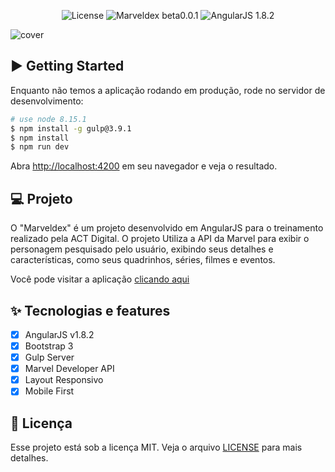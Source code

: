 <p align="center">
  <img alt="License" src="https://img.shields.io/static/v1?label=license&message=MIT&color=bd170b&labelColor=400703">

  <img alt="Marveldex beta0.0.1" src="https://img.shields.io/static/v1?label=Marveldex&message=1.0.13&color=bd170b&labelColor=400703">

  <img alt="AngularJS 1.8.2" src="https://img.shields.io/static/v1?label=AngularJS&message=v1.8.2&color=bd170b&labelColor=400703" />
</p>

![cover](.github/preview.gif)

## ▶ Getting Started

Enquanto não temos a aplicação rodando em produção, rode no servidor de desenvolvimento:

```bash
# use node 8.15.1
$ npm install -g gulp@3.9.1
$ npm install
$ npm run dev
```

Abra [http://localhost:4200](http://localhost:4200) em seu navegador e veja o resultado.

## 💻 Projeto

O "Marveldex" é um projeto desenvolvido em AngularJS para o treinamento realizado pela ACT Digital. O projeto Utiliza a API da Marvel para exibir o personagem pesquisado pelo usuário, exibindo seus detalhes e características, como seus quadrinhos, séries, filmes e eventos.

Você pode visitar a aplicação [clicando aqui](#)

## ✨ Tecnologias e features

- [x] AngularJS v1.8.2
- [x] Bootstrap 3
- [x] Gulp Server
- [x] Marvel Developer API
- [x] Layout Responsivo
- [x] Mobile First

## 📄 Licença

Esse projeto está sob a licença MIT. Veja o arquivo [LICENSE](.github/LICENSE.md) para mais detalhes.
